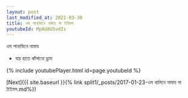 ```yaml
---
layout: post
last_modified_at: 2021-03-30
title: ওম পানাভিনে নামায গা টাইমস
youtubeId: MpAU8U5vdIs
---
```

 
 
 ওম পানাভিনে নামায  
 
 -  যার হাতে কাঁপানো ড্রাম 
 
  
 
  
 
 
 
 
 
 


{% include youtubePlayer.html id=page.youtubeId %}
 
[Next]({{ site.baseurl }}{% link  split1/_posts/2017-01-23-ওম থালিনে নামায গা টাইমস.md%})
 

